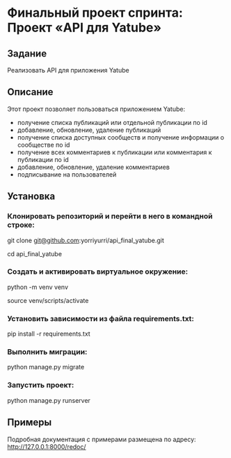 # Финальный проект спринта: Проект «API для Yatube»

## Задание

Реализовать API для приложения Yatube

## Описание

Этот проект позволяет пользоваться приложением Yatube:
* получение списка публикаций или отдельной публикации по id
* добавление, обновление, удаление публикаций
* получение списка доступных сообществ и получение информации о сообществе по id
* получение всех комментариев к публикации или комментария к публикации по id
* добавление, обновление, удаление комментариев
* подписывание на пользователей

## Установка

### Клонировать репозиторий и перейти в него в командной строке:

git clone git@github.com:yorriyurri/api_final_yatube.git

cd api_final_yatube

### Cоздать и активировать виртуальное окружение:

python -m venv venv

source venv/scripts/activate

### Установить зависимости из файла requirements.txt:

pip install -r requirements.txt

### Выполнить миграции:

python manage.py migrate

### Запустить проект:

python manage.py runserver

## Примеры

Подробная документация с примерами размещена по адресу:
http://127.0.0.1:8000/redoc/
